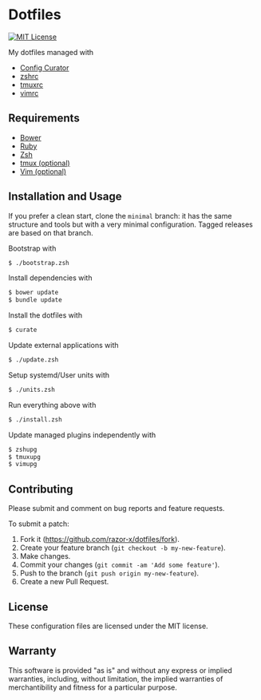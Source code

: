 # Dotfiles

[![MIT License](https://img.shields.io/badge/license-MIT-red.svg)](./LICENSE.txt)

My dotfiles managed with

- [Config Curator]
- [zshrc]
- [tmuxrc]
- [vimrc]

[Config Curator]: https://github.com/razor-x/config_curator
[tmuxrc]: https://github.com/razor-x/tmuxrc
[vimrc]: https://github.com/razor-x/vimrc
[zshrc]: https://github.com/razor-x/zshrc

## Requirements

* [Bower]
* [Ruby]
* [Zsh]
* [tmux (optional)][tmux]
* [Vim (optional)][Vim]

[Bower]: http://bower.io/
[Ruby]: https://www.ruby-lang.org/
[tmux]: http://tmux.sourceforge.net/
[Vim]: http://www.vim.org/
[Zsh]: http://www.zsh.org/

## Installation and Usage

If you prefer a clean start, clone the `minimal` branch:
it has the same structure and tools but with
a very minimal configuration.
Tagged releases are based on that branch.

Bootstrap with

```bash
$ ./bootstrap.zsh
```

Install dependencies with

```bash
$ bower update
$ bundle update
```

Install the dotfiles with

```bash
$ curate
```

Update external applications with

```bash
$ ./update.zsh
```

Setup systemd/User units with

```bash
$ ./units.zsh
```

Run everything above with

```bash
$ ./install.zsh
```

Update managed plugins independently with

```bash
$ zshupg
$ tmuxupg
$ vimupg
```

## Contributing

Please submit and comment on bug reports and feature requests.

To submit a patch:

1. Fork it (https://github.com/razor-x/dotfiles/fork).
2. Create your feature branch (`git checkout -b my-new-feature`).
3. Make changes.
4. Commit your changes (`git commit -am 'Add some feature'`).
5. Push to the branch (`git push origin my-new-feature`).
6. Create a new Pull Request.

## License

These configuration files are licensed under the MIT license.

## Warranty

This software is provided "as is" and without any express or
implied warranties, including, without limitation, the implied
warranties of merchantibility and fitness for a particular
purpose.
